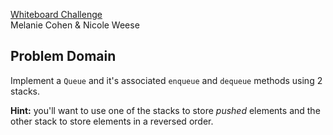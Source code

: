 [Whiteboard Challenge](https://github.com/codefellows-seattle-javascript-401d22/17-bearer-auth/blob/master/CHALLENGE.md)  
Melanie Cohen & Nicole Weese

## Problem Domain
Implement a `Queue` and it's associated `enqueue` and `dequeue` methods using 2 stacks.

**Hint:** you'll want to use one of the stacks to store *pushed* elements and the other stack to store elements in a reversed order.